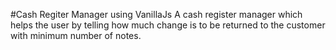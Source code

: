 #Cash Regiter Manager using VanillaJs
A cash register manager which helps the user by telling how much change is to be returned to the customer with minimum number of notes.
<br>
